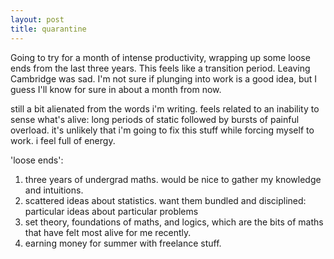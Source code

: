 ```yaml
---
layout: post
title: quarantine
---
```


Going to try for a month of intense productivity, wrapping up some loose ends from the last three years. This feels like a transition period. Leaving Cambridge was sad. I'm not sure if plunging into work is a good idea, but I guess I'll know for sure in about a month from now. 

still a bit alienated from the words i'm writing. feels related to an inability to sense what's alive: long periods of static followed by bursts of painful overload. it's unlikely that i'm going to fix this stuff while forcing myself to work. i feel full of energy.

'loose ends':
1. three years of undergrad maths. would be nice to gather my knowledge and intuitions. 
2. scattered ideas about statistics. want them bundled and disciplined: particular ideas about particular problems 
3. set theory, foundations of maths, and logics, which are the bits of maths that have felt most alive for me recently. 
4. earning money for summer with freelance stuff.


